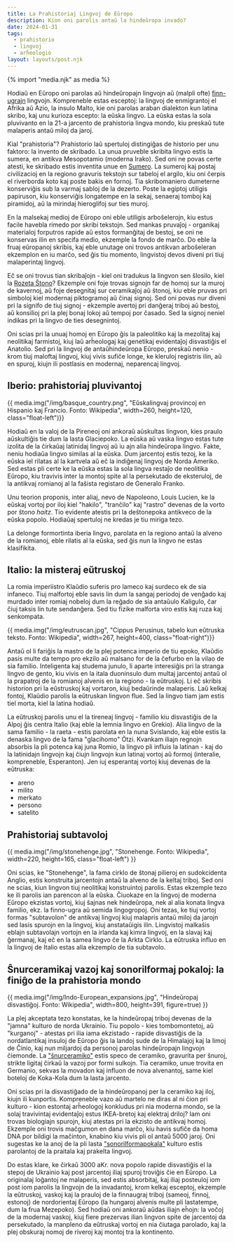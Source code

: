 ```yaml
---
title: La Prahistoriaj Lingvoj de Eŭropo
description: Kion oni parolis antaŭ la hindeŭropa invado?
date: 2024-01-31
tags:
  - prahistorio
  - lingvoj
  - arĥeologio
layout: layouts/post.njk
---
```

{% import "media.njk" as media %}

Hodiaŭ en Eŭropo oni parolas aŭ hindeŭropajn lingvojn aŭ (malpli ofte) [finn-ugrajn](https://eo.wikipedia.org/wiki/Finn-ugraj_lingvoj) lingvojn. Kompreneble estas esceptoj: la lingvoj de enmigrantoj el Afrika aŭ Azio, la insulo Malto, kie oni parolas araban dialekton kun latina skribo, kaj unu kurioza escepto: la eŭska lingvo. La eŭska estas la sola pluvivanto en la 21-a jarcento de prahistoria lingva mondo, kiu preskaŭ tute malaperis antaŭ miloj da jaroj.

Kial "prahistoria"? Prahistorio laŭ spertuloj distingiĝas de historio per unu faktoro: la invento de skribado. La unua pruveble skribita lingvo estis la sumera, en antikva Mesopotamio (moderna Irako). Sed oni ne povas certe atesti, ke skribado estis inventita unue en [Sumero](https://eo.wikipedia.org/wiki/Sumero). La sumeroj kaj postaj civilizacioj en la regiono gravuris tekstojn sur tabeloj el argilo, kiu oni ĉerpis el riverborda koto kaj poste bakis en fornoj. Tia skribomaniero dumeterne konserviĝis sub la varmaj sabloj de la dezerto. Poste la egiptoj utiligis papiruson, kiu konserviĝis longatempe en la sekaj, senaeraj tomboj kaj piramidoj, aŭ la mirindaj hieroglifoj sur ties muroj.

En la malsekaj medioj de Eŭropo oni eble utiligis arboŝelerojn, kiu estus facile havebla rimedo por skribi tekstojn. Sed mankas pruvaĵoj - organikaj materialoj forputros rapide aŭ estos formanĝitaj de bestoj, se oni ne konservas ilin en specifa medio, ekzemple la fondo de marĉo. Do eble la fruaj eŭropanoj skribis, kaj eble unutage oni trovos antikvan arboŝeleran ekzemplon en iu marĉo, sed ĝis tiu momento, lingvistoj devos diveni pri tiuj malaperintaj lingvoj.

Eĉ se oni trovus tian skribaĵojn - kiel oni tradukus la lingvon sen ŝlosilo, kiel la [Rozeta Ŝtono](https://eo.wikipedia.org/wiki/Rozeta_%C5%9Dtono)? Ekzemple oni foje trovas signojn far de homoj sur la muroj de kavernoj, aŭ foje desegnitaj sur ceramikaĵoj aŭ ŝtonoj, kiu eble pruvas pri simboloj kiel modernaj piktogramoj aŭ ĉinaj signoj. Sed oni povas nur diveni pri la signifo de tiuj signoj - ekzemple avertoj pri danĝeraj triboj aŭ bestoj, aŭ konsilioj pri la plej bonaj lokoj aŭ tempoj por ĉasado. Sed la signoj neniel indikas pri la lingvo de ties desegnintoj.


Oni scias pri la unuaj homoj en Eŭropo ĝis la paleolitiko kaj la mezolitaj kaj neolitikaj farmistoj, kiuj laŭ arĥeologaj kaj genetikaj evidentaĵoj disvastiĝis el Anatolio. Sed pri la lingvoj de antaŭhindeŭropa Eŭropo, preskaŭ nenio - krom tiuj maloftaj lingvoj, kiuj vivis sufiĉe longe, ke kleruloj registris ilin, aŭ en spuroj, kiujn ili postlasis en modernaj, neparencaj lingvoj.

## Iberio: prahistoriaj pluvivantoj

{{ media.img("/img/basque_country.png", "Eŭskalingvaj provincoj en Hispanio kaj Francio. Fonto: Wikipedia", width=260, height=120, class="float-left")}}

Hodiaŭ en la valoj de la Pireneoj oni ankoraŭ aŭskultas lingvon, kies praulo aŭskultiĝis tie dum la lasta Glaciepoko. La eŭska aŭ vaska lingvo estas tute izolita de la ĉirkaŭaj latinidaj lingvoj aŭ iu ajn alia hindeŭropa lingvo. Fakte, neniu hodiaŭa lingvo similas al la eŭska. Dum jarcentoj estis tezoj, ke la eŭska iel rilatas al la kartvela aŭ eĉ la indiĝenaj lingvoj de Norda Ameriko. Sed estas pli certe ke la eŭska estas la sola lingva restaĵo de neolitika Eŭropo, kiu travivis inter la montoj spite al la persekutado de eksteruloj, de la antikvaj romianoj al la faŝista registaro de Generalo Franko.

Unu teorion proponis, inter aliaj, nevo de Napoleono, Louis Lucien, ke la eŭskaj vortoj por iloj kiel "hakilo", "tranĉilo" kaj "rastro" devenas de la vorto por ŝtono _haitz_. Tio evidente atestis pri la deŝtonepoka antikveco de la eŭska popolo. Hodiaŭaj spertuloj ne kredas je tiu miriga tezo.

La delonge formortinta iberia lingvo, parolata en la regiono antaŭ la alveno de la romianoj,  eble rilatis al la eŭska, sed ĝis nun la lingvo ne estas klasifikita.

## Italio: la misteraj eŭtruskoj

La romia imperiistro Klaŭdio suferis pro lameco kaj surdeco ek de sia infaneco. Tiuj malfortoj eble savis lin dum la sangaj periodoj de venĝado kaj murdado inter romiaj nobeloj dum la reĝado de sia antaŭulo Kaligulo, ĉar ĉiuj taksis lin tute sendanĝera. Sed tiu fizike malforta viro estis kaj ruza kaj senkompata.

{{ media.img("/img/eutruscan.jpg", "Cippus Perusinus, tabelo kun eŭtruska teksto. Fonto: Wikipedia", width=267, height=400, class="float-right")}}

Antaŭ ol li fariĝis la mastro de la plej potenca imperio de tiu epoko, Klaŭdio pasis multe da tempo pro ekzilo aŭ malsano for de la ĉefurbo en la vilao de sia familio. Inteligenta kaj studema junulo, li aparte interesiĝis pri la stranga lingvo de gento, kiu vivis en la itala duoninsulo dum multaj jarcentoj antaŭ ol la prapatroj de la romianoj alvenis en la regiono - la eŭtruskoj. Li eĉ skribis historion pri la eŭstruskoj kaj vortaron, kiuj bedaŭrinde malaperis. Laŭ kelkaj fontoj, Klaŭdio parolis la eŭtruskan lingvon flue. Sed la lingvo tiam jam estis tiel morta, kiel la latina hodiaŭ.

La eŭtruskoj parolis unu el la tireneaj lingvoj - familio kiu disvastiĝis de la Alpoj ĝis centra Italio (kaj eble la lemnia lingvo en Grekio). Alia lingvo de la sama familio - la raeta - estis parolata en la nuna Svislando, kaj eble estis la denaska lingvo de la fama "glacihomo" Ötzi. Kvankam iliajn regnojn absorbis la pli potenca kaj juna Romio, la lingvo pli influis la latinan - kaj do la latinidajn lingvojn kaj ĉiujn lingvojn kun latinaj vortoj aŭ formoj (interalie, kompreneble, Esperanton). Jen iuj esperantaj vortoj kiuj devenas de la eŭtruska:

* areno
* milito
* merkato
* persono
* satelito

## Prahistoriaj subtavoloj

{{ media.img("/img/stonehenge.jpg", "Stonehenge. Fonto: Wikipedia", width=220, height=165, class="float-left") }}

Oni scias, ke "Stonehenge", la fama cirklo de ŝtonaj pilieroj en sudokcidenta Anglio, estis konstruita jarcentojn antaŭ la alveno de la keltaj triboj. Sed oni ne scias, kiun lingvon tiuj neolitikaj konstruintoj parolis. Estas ekzemple tezo ke ili parolis ian parencon al la eŭska. Ĉiuokaze en la lingvoj de moderna Eŭropo ekzistas vortoj, kiuj ŝajnas nek hindeŭropa, nek al alia konata lingva familio, ekz. la finno-ugra aŭ semida lingogropoj. Oni tezas, ke tiuj vortoj formas "subtavolon" de antikvaj lingvoj kiuj malapris antaŭ miloj da jarojn sed lasis spurojn en la lingvoj, kiuj anstataŭigis ilin. Lingvistoj malkaŝis eblajn subtavolajn vortojn en la irlanda kaj kimra lingvoj, en la slavaj kaj ĝermanaj, kaj eĉ en la samea lingvo ĉe la Arkta Cirklo. La eŭtruska influo en la lingvoj de Italio estas alia ekzemplo de tia subtavolo.

## Ŝnurceramikaj vazoj kaj sonorilformaj pokaloj: la finiĝo de la prahistoria mondo

{{ media.img("/img/Indo-European_expansions.jpg", "Hindeŭropaj disvastiĝoj. Fonto: Wikipedia", width=800, height=391, figure=true) }}

La plej akceptata tezo konstatas, ke la hindeŭropaj triboj devenas de la "jamna" kulturo de norda Ukrainio. Tiu popolo - kies tombomontetoj, aŭ "kurganoj" - atestas pri ilia iama ekzistado - rapide disvastiĝis de la nordatlantikaj insuloj de Eŭropo ĝis la landoj sude de la Himalajoj kaj la limoj de Ĉinio, kaj nun miljardoj da personoj parolas hindeŭropajn lingvojn ĉiemonde. La ["ŝnurceramiko"](https://eo.wikipedia.org/wiki/%C5%9Cnurceramika_kulturo) estis speco de ceramiko, gravurita per ŝnuroj, strikte ligitaj ĉirkaŭ la vazoj por formi sulkojn. Tia ceramiko, unue trovita en Germanio, sekvas la movadon kaj influon de nova alvenantoj, same kiel boteloj de Koka-Kola dum la lasta jarcento.

Oni scias pri la disvastiĝado de la hindeŭropanoj per la ceramiko kaj iloj, kiujn ili kunportis. Kompreneble vazo aŭ martelo ne diras al ni ĉion pri kulturo - kion estontaj arĥeologoj konkludus pri nia moderna mondo, se la solaj travivintaj evidentaĵoj estus IKEA-bretoj kaj elektraj driloj? Iam oni trovas biologiajn spurojn, kiuj atestas pri la ekzisto de antikvaj homoj. Ekzemple oni trovis maĉgumon en dana marĉo, kiu havis sufiĉe da homa DNA por bildigi la maĉinton, knabino kiu vivis pli ol antaŭ 5000 jaroj. Oni sugestas ke la anoj de la pli lasta ["sonorilformapokala"](https://eo.wikipedia.org/wiki/Kulturo_de_sonorilformaj_pokaloj) kulturo estis parolantoj de la praitala kaj prakelta lingvoj.

Do estas klare, ke ĉirkaŭ 3000 aKr. nova popolo rapide disvastiĝis el la stepoj de Ukrainio kaj post jarcentoj iliaj spuroj troviĝis ĉie en Eŭropo. La originalaj loĝantoj ne malaperis, sed estis absorbitaj, kaj iliaj posteuloj iom post iom parolis la lingvojn de la invadantoj, krom kelkaj esceptoj, ekzemple la eŭtruskoj, vaskoj kaj la prauloj de la finnaugraj triboj (sameoj, finnoj, estonoj) de nordorientaj Eŭropo (la hungaroj alvenis multe pli lastatempe, dum la frua Mezepoko). Sed hodiaŭ oni ankoraŭ aŭdas iliajn eĥojn: la voĉoj de la modernaj vaskoj, kiuj fiere prezervas ilian lingvon spite de jarcentoj da persekutado, la manpleno da eŭtruskaj vortoj en nia ĉiutaga parolado, kaj la plej obskuraj nomoj de riveroj kaj montoj tra la kontinento.
